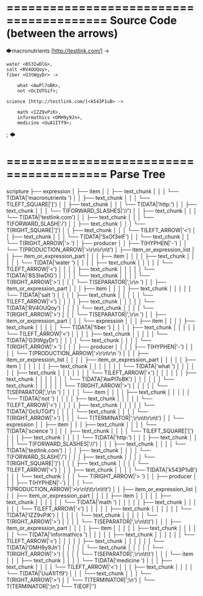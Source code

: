 ========================================
Source Code (between the arrows)
========================================

🡆macronutrients [http://testlink.com/]<SxOf3elF> ->

	water <8S3IwDlG>,
    salt <RV4OUQoy>,
    fiber <G3tWgyDr> ->

        what <AwPl7oBK>,
        not <OcIUTGif>;
	
	science [http://testlink.com/]<k543P1uB> ->
		
		math <IZZ9vPiK>,
		informathics <OMH9y9Jn>,
		medicine <UuA1ITf9>;
;
🡄

========================================
Parse Tree
========================================

scripture
├── expression
│   ├── item
│   │   ├── text_chunk
│   │   │   └── T(DATA|'macronutrients ')
│   │   ├── text_chunk
│   │   │   └── T(LEFT_SQUARE|'[')
│   │   ├── text_chunk
│   │   │   └── T(DATA|'http:')
│   │   ├── text_chunk
│   │   │   └── T(FORWARD_SLASHES|'//')
│   │   ├── text_chunk
│   │   │   └── T(DATA|'testlink.com')
│   │   ├── text_chunk
│   │   │   └── T(FORWARD_SLASH|'/')
│   │   ├── text_chunk
│   │   │   └── T(RIGHT_SQUARE|']')
│   │   ├── text_chunk
│   │   │   └── T(LEFT_ARROW|'<')
│   │   ├── text_chunk
│   │   │   └── T(DATA|'SxOf3elF')
│   │   └── text_chunk
│   │       └── T(RIGHT_ARROW|'> ')
│   ├── producer
│   │   ├── T(HYPHEN|'-')
│   │   └── T(PRODUCTION_ARROW|'>\r\n\r\n\t')
│   ├── item_or_expression_list
│   │   ├── item_or_expression_part
│   │   │   ├── item
│   │   │   │   ├── text_chunk
│   │   │   │   │   └── T(DATA|'water ')
│   │   │   │   ├── text_chunk
│   │   │   │   │   └── T(LEFT_ARROW|'<')
│   │   │   │   ├── text_chunk
│   │   │   │   │   └── T(DATA|'8S3IwDlG')
│   │   │   │   └── text_chunk
│   │   │   │       └── T(RIGHT_ARROW|'>')
│   │   │   └── T(SEPARATOR|',\r\n    ')
│   │   ├── item_or_expression_part
│   │   │   ├── item
│   │   │   │   ├── text_chunk
│   │   │   │   │   └── T(DATA|'salt ')
│   │   │   │   ├── text_chunk
│   │   │   │   │   └── T(LEFT_ARROW|'<')
│   │   │   │   ├── text_chunk
│   │   │   │   │   └── T(DATA|'RV4OUQoy')
│   │   │   │   └── text_chunk
│   │   │   │       └── T(RIGHT_ARROW|'>')
│   │   │   └── T(SEPARATOR|',\r\n    ')
│   │   ├── item_or_expression_part
│   │   │   └── expression
│   │   │       ├── item
│   │   │       │   ├── text_chunk
│   │   │       │   │   └── T(DATA|'fiber ')
│   │   │       │   ├── text_chunk
│   │   │       │   │   └── T(LEFT_ARROW|'<')
│   │   │       │   ├── text_chunk
│   │   │       │   │   └── T(DATA|'G3tWgyDr')
│   │   │       │   └── text_chunk
│   │   │       │       └── T(RIGHT_ARROW|'> ')
│   │   │       ├── producer
│   │   │       │   ├── T(HYPHEN|'-')
│   │   │       │   └── T(PRODUCTION_ARROW|'>\r\n\r\n        ')
│   │   │       ├── item_or_expression_list
│   │   │       │   ├── item_or_expression_part
│   │   │       │   │   ├── item
│   │   │       │   │   │   ├── text_chunk
│   │   │       │   │   │   │   └── T(DATA|'what ')
│   │   │       │   │   │   ├── text_chunk
│   │   │       │   │   │   │   └── T(LEFT_ARROW|'<')
│   │   │       │   │   │   ├── text_chunk
│   │   │       │   │   │   │   └── T(DATA|'AwPl7oBK')
│   │   │       │   │   │   └── text_chunk
│   │   │       │   │   │       └── T(RIGHT_ARROW|'>')
│   │   │       │   │   └── T(SEPARATOR|',\r\n        ')
│   │   │       │   └── item
│   │   │       │       ├── text_chunk
│   │   │       │       │   └── T(DATA|'not ')
│   │   │       │       ├── text_chunk
│   │   │       │       │   └── T(LEFT_ARROW|'<')
│   │   │       │       ├── text_chunk
│   │   │       │       │   └── T(DATA|'OcIUTGif')
│   │   │       │       └── text_chunk
│   │   │       │           └── T(RIGHT_ARROW|'>')
│   │   │       └── T(TERMINATOR|';\r\n\t\r\n\t')
│   │   └── expression
│   │       ├── item
│   │       │   ├── text_chunk
│   │       │   │   └── T(DATA|'science ')
│   │       │   ├── text_chunk
│   │       │   │   └── T(LEFT_SQUARE|'[')
│   │       │   ├── text_chunk
│   │       │   │   └── T(DATA|'http:')
│   │       │   ├── text_chunk
│   │       │   │   └── T(FORWARD_SLASHES|'//')
│   │       │   ├── text_chunk
│   │       │   │   └── T(DATA|'testlink.com')
│   │       │   ├── text_chunk
│   │       │   │   └── T(FORWARD_SLASH|'/')
│   │       │   ├── text_chunk
│   │       │   │   └── T(RIGHT_SQUARE|']')
│   │       │   ├── text_chunk
│   │       │   │   └── T(LEFT_ARROW|'<')
│   │       │   ├── text_chunk
│   │       │   │   └── T(DATA|'k543P1uB')
│   │       │   └── text_chunk
│   │       │       └── T(RIGHT_ARROW|'> ')
│   │       ├── producer
│   │       │   ├── T(HYPHEN|'-')
│   │       │   └── T(PRODUCTION_ARROW|'>\r\n\t\t\r\n\t\t')
│   │       ├── item_or_expression_list
│   │       │   ├── item_or_expression_part
│   │       │   │   ├── item
│   │       │   │   │   ├── text_chunk
│   │       │   │   │   │   └── T(DATA|'math ')
│   │       │   │   │   ├── text_chunk
│   │       │   │   │   │   └── T(LEFT_ARROW|'<')
│   │       │   │   │   ├── text_chunk
│   │       │   │   │   │   └── T(DATA|'IZZ9vPiK')
│   │       │   │   │   └── text_chunk
│   │       │   │   │       └── T(RIGHT_ARROW|'>')
│   │       │   │   └── T(SEPARATOR|',\r\n\t\t')
│   │       │   ├── item_or_expression_part
│   │       │   │   ├── item
│   │       │   │   │   ├── text_chunk
│   │       │   │   │   │   └── T(DATA|'informathics ')
│   │       │   │   │   ├── text_chunk
│   │       │   │   │   │   └── T(LEFT_ARROW|'<')
│   │       │   │   │   ├── text_chunk
│   │       │   │   │   │   └── T(DATA|'OMH9y9Jn')
│   │       │   │   │   └── text_chunk
│   │       │   │   │       └── T(RIGHT_ARROW|'>')
│   │       │   │   └── T(SEPARATOR|',\r\n\t\t')
│   │       │   └── item
│   │       │       ├── text_chunk
│   │       │       │   └── T(DATA|'medicine ')
│   │       │       ├── text_chunk
│   │       │       │   └── T(LEFT_ARROW|'<')
│   │       │       ├── text_chunk
│   │       │       │   └── T(DATA|'UuA1ITf9')
│   │       │       └── text_chunk
│   │       │           └── T(RIGHT_ARROW|'>')
│   │       └── T(TERMINATOR|';\n')
│   └── T(TERMINATOR|';\n')
└── T(EOF|'<EOF>')